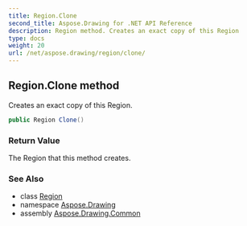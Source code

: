 ```yaml
---
title: Region.Clone
second_title: Aspose.Drawing for .NET API Reference
description: Region method. Creates an exact copy of this Region
type: docs
weight: 20
url: /net/aspose.drawing/region/clone/
---
```

## Region.Clone method

Creates an exact copy of this Region.

```csharp
public Region Clone()
```

### Return Value

The Region that this method creates.

### See Also

* class [Region](../)
* namespace [Aspose.Drawing](../../region/)
* assembly [Aspose.Drawing.Common](../../../)



